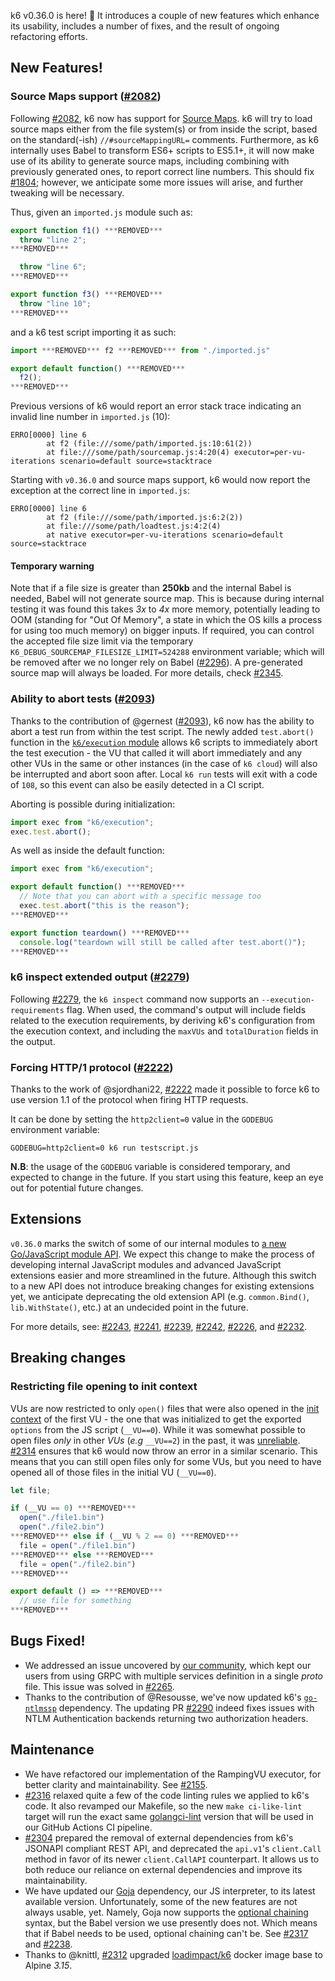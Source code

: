 k6 v0.36.0 is here! 🎉 It introduces a couple of new features which enhance its usability, includes a number of fixes, and the result of ongoing refactoring efforts.

## New Features!

### Source Maps support ([#2082](https://github.com/grafana/k6/pull/2082))

Following [#2082](https://github.com/grafana/k6/pull/2082), k6 now has support for [Source Maps](https://developer.mozilla.org/en-US/docs/Tools/Debugger/How_to/Use_a_source_map). k6 will try to load source maps either from the file system(s) or from inside the script, based on the standard(-ish) `//#sourceMappingURL=` comments. Furthermore, as k6 internally uses Babel to transform ES6+ scripts to ES5.1+, it will now make use of its ability to generate source maps, including combining with previously generated ones, to report correct line numbers. This should fix [#1804](https://github.com/grafana/k6/issues/1804); however, we anticipate some more issues will arise, and further tweaking will be necessary.

Thus, given an `imported.js` module such as:
```javascript
export function f1() ***REMOVED***
  throw "line 2";
***REMOVED***

  throw "line 6";
***REMOVED***

export function f3() ***REMOVED***
  throw "line 10";
***REMOVED***
```

and a k6 test script importing it as such:
```javascript
import ***REMOVED*** f2 ***REMOVED*** from "./imported.js"

export default function() ***REMOVED***
  f2();
***REMOVED***
```

Previous versions of k6 would report an error stack trace indicating an invalid line number in `imported.js` (10):
```
ERRO[0000] line 6
        at f2 (file:///some/path/imported.js:10:61(2))
        at file:///some/path/sourcemap.js:4:20(4) executor=per-vu-iterations scenario=default source=stacktrace
```

Starting with `v0.36.0` and source maps support, k6 would now report the exception at the correct line in `imported.js`:
```
ERRO[0000] line 6
        at f2 (file:///some/path/imported.js:6:2(2))
        at file:///some/path/loadtest.js:4:2(4)
        at native executor=per-vu-iterations scenario=default source=stacktrace
```

#### Temporary warning

Note that if a file size is greater than **250kb** and the internal Babel is needed, Babel will not generate source map. This is because during internal testing it was found this takes *3x* to *4x* more memory, potentially leading to OOM (standing for "Out Of Memory", a state in which the OS kills a process for using too much memory) on bigger inputs. If required, you can control the accepted file size limit via the temporary `K6_DEBUG_SOURCEMAP_FILESIZE_LIMIT=524288` environment variable; which will be removed after we no longer rely on Babel ([#2296](https://github.com/grafana/k6/issues/2296)). A pre-generated source map will always be loaded. For more details, check [#2345](https://github.com/grafana/k6/pull/2345).

### Ability to abort tests ([#2093](https://github.com/grafana/k6/pull/2093))

Thanks to the contribution of @gernest ([#2093](https://github.com/grafana/k6/pull/2093)), k6 now has the ability to abort a test run from within the test script. The newly added `test.abort()` function in the [`k6/execution` module](https://k6.io/docs/javascript-api/k6-execution/) allows k6 scripts to immediately abort the test execution - the VU that called it will abort immediately and any other VUs in the same or other instances (in the case of `k6 cloud`) will also be interrupted and abort soon after. Local `k6 run` tests will exit with a code of `108`, so this event can also be easily detected in a CI script. 

Aborting is possible during initialization:
```javascript
import exec from "k6/execution";
exec.test.abort();
```

As well as inside the default function:
```javascript
import exec from "k6/execution";

export default function() ***REMOVED***
  // Note that you can abort with a specific message too
  exec.test.abort("this is the reason");
***REMOVED***

export function teardown() ***REMOVED***
  console.log("teardown will still be called after test.abort()");
***REMOVED***
```

### k6 inspect extended output ([#2279](https://github.com/grafana/k6/pull/2279))

Following [#2279](https://github.com/grafana/k6/pull/2279), the `k6 inspect` command now supports an `--execution-requirements` flag. When used, the command's output will include fields related to the execution requirements, by deriving k6's configuration from the execution context, and including the `maxVUs` and `totalDuration` fields in the output.


### Forcing HTTP/1 protocol ([#2222](https://github.com/grafana/k6/pull/2222))

Thanks to the work of @sjordhani22, [#2222](https://github.com/grafana/k6/pull/2222) made it possible to force k6 to use version 1.1 of the protocol when firing HTTP requests. 

It can be done by setting the `http2client=0` value in the `GODEBUG` environment variable:

```
GODEBUG=http2client=0 k6 run testscript.js
```

**N.B**: the usage of the `GODEBUG` variable is considered temporary, and expected to change in the future. If you start using this feature, keep an eye out for potential future changes.

## Extensions

`v0.36.0` marks the switch of some of our internal modules to [a new Go/JavaScript module API](https://k6.io/docs/extensions/guides/create-an-extension/#advanced-javascript-extension). We expect this change to make the process of developing internal JavaScript modules and advanced JavaScript extensions easier and more streamlined in the future. Although this switch to a new API does not introduce breaking changes for existing extensions yet, we anticipate deprecating the old extension API (e.g. `common.Bind()`, `lib.WithState()`, etc.) at an undecided point in the future.

For more details, see: [#2243](https://github.com/grafana/k6/pull/2243), [#2241](https://github.com/grafana/k6/pull/2241), [#2239](https://github.com/grafana/k6/pull/2239), [#2242](https://github.com/grafana/k6/pull/2242), [#2226](https://github.com/grafana/k6/pull/2226), and [#2232](https://github.com/grafana/k6/pull/2232).

## Breaking changes

### Restricting file opening to init context

VUs are now restricted to only `open()` files that were also opened in the [init context](https://k6.io/docs/using-k6/test-life-cycle/#init-and-vu-stages) of the first VU - the one that was initialized to get the exported `options` from the JS script (`__VU==0`). While it was somewhat possible to open files *only* in other *VUs* (*e.g* `__VU==2`) in the past, it was [unreliable](https://github.com/grafana/k6/issues/1771). [#2314](https://github.com/grafana/k6/pull/2314) ensures that k6 would now throw an error in a similar scenario. This means that you can still open files only for some VUs, but you need to have opened all of those files in the initial VU (`__VU==0`).

```javascript 
let file;

if (__VU == 0) ***REMOVED***
  open("./file1.bin")
  open("./file2.bin")
***REMOVED*** else if (__VU % 2 == 0) ***REMOVED***
  file = open("./file1.bin")
***REMOVED*** else ***REMOVED***
  file = open("./file2.bin")
***REMOVED***

export default () => ***REMOVED***
  // use file for something
***REMOVED***
```

## Bugs Fixed!


* We addressed an issue uncovered by [our community](https://community.k6.io/t/v0-35-0-grpc-server-reflection-error/2383), which kept our users from using GRPC with multiple services definition in a single *proto* file. This issue was solved in [#2265](https://github.com/grafana/k6/pull/2265).
* Thanks to the contribution of @Resousse, we've now updated k6's [`go-ntlmssp`](https://github.com/Azure/go-ntlmssp) dependency. The updating PR [#2290](https://github.com/grafana/k6/pull/2290) indeed fixes issues with NTLM Authentication backends returning two authorization headers. 

## Maintenance

- We have refactored our implementation of the RampingVU executor, for better clarity and maintainability. See [#2155](https://github.com/grafana/k6/pull/2155).
- [#2316](https://github.com/grafana/k6/pull/2316) relaxed quite a few of the code linting rules we applied to k6's code. It also revamped our Makefile, so the new `make ci-like-lint` target will run the exact same [golangci-lint](https://github.com/golangci/golangci-lint) version that will be used in our GitHub Actions CI pipeline.
- [#2304](https://github.com/grafana/k6/pull/2304) prepared the removal of external dependencies from k6's JSONAPI compliant REST API, and deprecated the `api.v1`'s `client.Call` method in favor of its newer `client.CallAPI` counterpart. It allows us to both reduce our reliance on external dependencies and improve its maintainability.
- We have updated our [Goja](https://github.com/dop251/goja) dependency, our JS interpreter, to its latest available version. Unfortunately, some of the new features are not always usable, yet. Namely, Goja now supports the [optional chaining](https://developer.mozilla.org/en-US/docs/Web/JavaScript/Reference/Operators/Optional_chaining) syntax, but the Babel version we use presently does not. Which means that if Babel needs to be used, optional chaining can't be. See [#2317](https://github.com/grafana/k6/pull/2317) and [#2238](https://github.com/grafana/k6/pull/2238).
- Thanks to @knittl, [#2312](https://github.com/grafana/k6/pull/2312) upgraded [loadimpact/k6](https://hub.docker.com/r/loadimpact/k6) docker image base to Alpine *3.15*.
